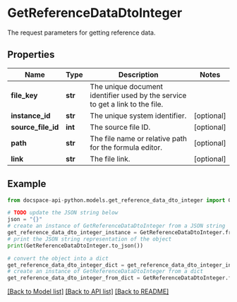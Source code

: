 # GetReferenceDataDtoInteger
The request parameters for getting reference data.

## Properties

Name | Type | Description | Notes
------------ | ------------- | ------------- | -------------
**file_key** | **str** | The unique document identifier used by the service to get a link to the file. | 
**instance_id** | **str** | The unique system identifier. | [optional] 
**source_file_id** | **int** | The source file ID. | [optional] 
**path** | **str** | The file name or relative path for the formula editor. | [optional] 
**link** | **str** | The file link. | [optional] 

## Example

```python
from docspace-api-python.models.get_reference_data_dto_integer import GetReferenceDataDtoInteger

# TODO update the JSON string below
json = "{}"
# create an instance of GetReferenceDataDtoInteger from a JSON string
get_reference_data_dto_integer_instance = GetReferenceDataDtoInteger.from_json(json)
# print the JSON string representation of the object
print(GetReferenceDataDtoInteger.to_json())

# convert the object into a dict
get_reference_data_dto_integer_dict = get_reference_data_dto_integer_instance.to_dict()
# create an instance of GetReferenceDataDtoInteger from a dict
get_reference_data_dto_integer_from_dict = GetReferenceDataDtoInteger.from_dict(get_reference_data_dto_integer_dict)
```
[[Back to Model list]](../README.md#documentation-for-models) [[Back to API list]](../README.md#documentation-for-api-endpoints) [[Back to README]](../README.md)


